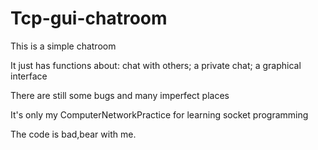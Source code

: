 # Tcp-gui-chatroom

This is a simple chatroom

It just has functions about: chat with others; a private chat; a graphical interface

There are still some bugs and many imperfect places

It's only my ComputerNetworkPractice for learning socket programming

The code is bad,bear with me.
